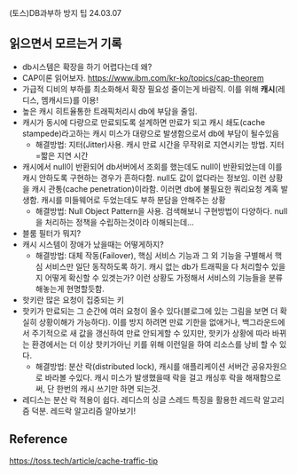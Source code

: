 (토스)DB과부하 방지 팁 
24.03.07

## 읽으면서 모르는거 기록
- db시스템은 확장을 하기 어렵다는데 왜?
- CAP이론 읽어보자. https://www.ibm.com/kr-ko/topics/cap-theorem
- 가급적 디비의 부하를 최소화해서 확장 필요성 줄이는게 바람직. 이를 위해 **캐시**(레디스, 멤캐시드)를 이용!
- 높은 캐시 히트율통한 트래픽처리시 db에 부담을 줄임. 
- 캐시가 동시에 다량으로 만료되도록 설계하면 만료가 되고 캐시 쇄도(cache stampede)라고하는 캐시 미스가 대량으로 발생함으로서 db에 부담이 될수있음 
	- 해결방법: 지터(Jitter)사용. 캐시 만료 시간을 무작위로 지연시키는 방법. 지터=짧은 지연 시간
- 캐시에서 null이 반환되어 db서버에서 조회를 했는데도 null이 반환되었는데 이를 캐시 안하도록 구현하는 경우가 흔하다함. null도 값이 없다라는 정보임. 이런 상황을 캐시 관통(cache penetration)이라함. 이러면 db에 불필요한 쿼리요청 계혹 발생함. 캐시를 미들웨어로 두었는데도 부하 분담을 안해주는 상황
	- 해결방법: Null Object Pattern을 사용. 검색해보니 구현방법이 다양하다. null을 처리하는 정책을 수립하는것이라 이해되는데...
- 블룸 필터가 뭐지?
- 캐시 시스템이 장애가 났을때는 어떻게하지?
	- 해결방법: 대체 작동(Failover), 핵심 서비스 기능과 그 외 기능을 구별해서 핵심 서비스만 일단 동작하도록 하기. 캐시 없는 db가 트래픽을 다 처리할수 있을지 어떻게 확신할 수 있겟는가? 이런 상황도 가정해서 서비스의 기능들을 분류해놓는게 현명할듯함.
- 핫키란 많은 요청이 집중되는 키
- 핫키가 만료되는 그 순간에 여러 요청이 올수 있다(블로그에 있는 그림을 보면 더 확실히 상황이해가 가능하다). 이를 방지 하려면 만료 기한을 없애거나, 백그라운드에서 주기적으로 새 값을 갱신하여 만료 안되게할 수 있지만, 핫키가 상황에 따라 바뀌는 환경에서는 더 이상 핫키가아닌 키를 위해 이런일을 하여 리소스를 낭비 할 수 있다.
	- 해결방법: 분산 락(distributed lock), 캐시를 애플리케이션 서버간 공유자원으로 바라볼 수있다. 캐시 미스가 발생했을때 락을 걸고 캐싱후 락을 해재함으로써, 단 한번의 캐시 쓰기만 하면 되는것.
- 레디스는 분산 락 적용이 쉽다. 레디스의 싱글 스레드 특징을 활용한 레드락 알고리즘 덕분. 레드락 알고리즘 알아보기!
## Reference
https://toss.tech/article/cache-traffic-tip
